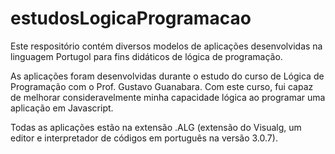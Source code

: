 # estudosLogicaProgramacao

Este respositório contém diversos modelos de aplicações desenvolvidas na linguagem Portugol para fins didáticos de lógica de programação.

As aplicações foram desenvolvidas durante o estudo do curso de Lógica de Programação com o Prof. Gustavo Guanabara. Com este curso, fui capaz de melhorar consideravelmente minha capacidade lógica ao programar uma aplicação em Javascript. 


Todas as aplicações estão na extensão .ALG (extensão do Visualg, um editor e interpretador de códigos em português na versão 3.0.7).
